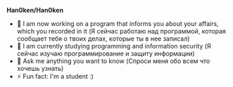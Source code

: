 
**Han0ken/Han0ken** 

- 🔭 I am now working on a program that informs you about your affairs, which you recorded in it (Я сейчас работаю над программой, которая сообщает тебя о твоих делах, которые ты в нее записал)
- 🌱 I am currently studying programming and information security (Я сейчас изучаю программирование и защиту информации)
- 💬 Ask me anything you want to know (Спроси меня обо всем что хочешь узнать)
- ⚡ Fun fact: I'm a student :)
